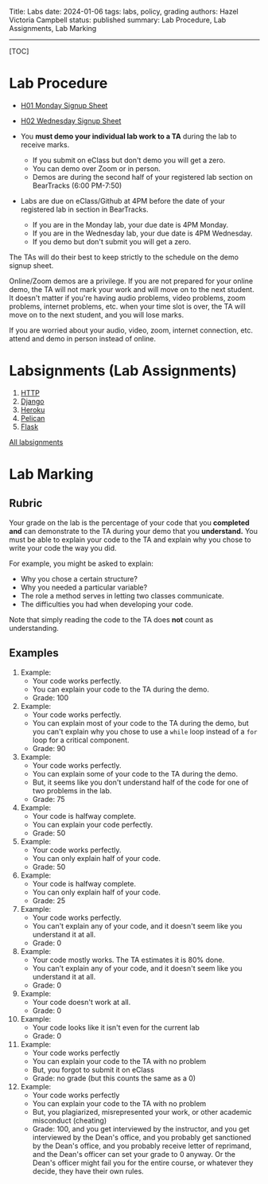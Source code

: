 Title: Labs
date: 2024-01-06
tags: labs, policy, grading
authors: Hazel Victoria Campbell
status: published
summary: Lab Procedure, Lab Assignments, Lab Marking

----

[TOC]

# Lab Procedure

* [H01 Monday Signup Sheet](https://docs.google.com/spreadsheets/d/1ZJqCYGK09KJNLWI8ebkx93Ab-B1K7yDdkyQfdTWI0uQ/edit)
* [H02 Wednesday Signup Sheet](https://docs.google.com/spreadsheets/d/1LscS7mbhwcghDxp4ZZ0zYfIq8E5AyJBCO4cI5nNabHA/edit)

* You **must demo your individual lab work to a TA** during the lab to receive marks.
    * If you submit on eClass but don't demo you will get a zero.
    * You can demo over Zoom or in person.
    * Demos are during the second half of your registered lab section on BearTracks (6:00 PM-7:50)
* Labs are due on eClass/Github at 4PM before the date of your registered lab in section in BearTracks.
    * If you are in the Monday lab, your due date is 4PM Monday.
    * If you are in the Wednesday lab, your due date is 4PM Wednesday.
    * If you demo but don't submit you will get a zero.

The TAs will do their best to keep strictly to the schedule on the demo signup sheet.

Online/Zoom demos are a privilege. If you are not prepared for your online demo, the TA will not mark your work and will move on to the next student. It doesn't matter if you're having audio problems, video problems, zoom problems, internet problems, etc. when your time slot is over, the TA will move on to the next student, and you will lose marks.

If you are worried about your audio, video, zoom, internet connection, etc. attend and demo in person instead of online.

# Labsignments (Lab Assignments)

1. [HTTP]({filename}/labsignments/http.md)
2. [Django]({filename}/labsignments/django.md)
3. [Heroku]({filename}/labsignments/heroku.md)
4. [Pelican]({filename}/labsignments/pelican.md)
5. [Flask]({filename}/labsignments/flask.md)

[All labsignments]({category}labsignments)

# Lab Marking

## Rubric

Your grade on the lab is the percentage of your code that you **completed and** can demonstrate to the TA during your demo that you **understand.** You must be able to explain your code to the TA and explain why you chose to write your code the way you did.

For example, you might be asked to explain:

* Why you chose a certain structure?
* Why you needed a particular variable?
* The role a method serves in letting two classes communicate.
* The difficulties you had when developing your code.

Note that simply reading the code to the TA does **not** count as understanding.

## Examples

1. Example:
    * Your code works perfectly. 
    * You can explain your code to the TA during the demo.
    * Grade: 100
2. Example:
    * Your code works perfectly.
    * You can explain most of your code to the TA during the demo, but you can't explain why you chose to use a `while` loop instead of a `for` loop for a critical component.
    * Grade: 90
3. Example:
    * Your code works perfectly.
    * You can explain some of your code to the TA during the demo.
    * But, it seems like you don't understand half of the code for one of two problems in the lab.
    * Grade: 75
4. Example:
    * Your code is halfway complete.
    * You can explain your code perfectly.
    * Grade: 50
4. Example:
    * Your code works perfectly.
    * You can only explain half of your code.
    * Grade: 50
5. Example:
    * Your code is halfway complete.
    * You can only explain half of your code.
    * Grade: 25
6. Example:
    * Your code works perfectly.
    * You can't explain any of your code, and it doesn't seem like you understand it at all.
    * Grade: 0
7. Example:
    * Your code mostly works. The TA estimates it is 80% done.
    * You can't explain any of your code, and it doesn't seem like you understand it at all.
    * Grade: 0
8. Example:
    * Your code doesn't work at all.
    * Grade: 0
9. Example:
    * Your code looks like it isn't even for the current lab
    * Grade: 0
10. Example:
    * Your code works perfectly
    * You can explain your code to the TA with no problem
    * But, you forgot to submit it on eClass
    * Grade: no grade (but this counts the same as a 0)
11. Example:
    * Your code works perfectly
    * You can explain your code to the TA with no problem
    * But, you plagiarized, misrepresented your work, or other academic misconduct (cheating)
    * Grade: 100, and you get interviewed by the instructor, and you get interviewed by the Dean's office, and you probably get sanctioned by the Dean's office, and you probably receive letter of reprimand, and the Dean's officer can set your grade to 0 anyway. Or the Dean's officer might fail you for the entire course, or whatever they decide, they have their own rules.
